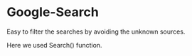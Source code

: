 # Google-Search

Easy to filter the searches by avoiding the unknown sources.

Here we used Search() function.
